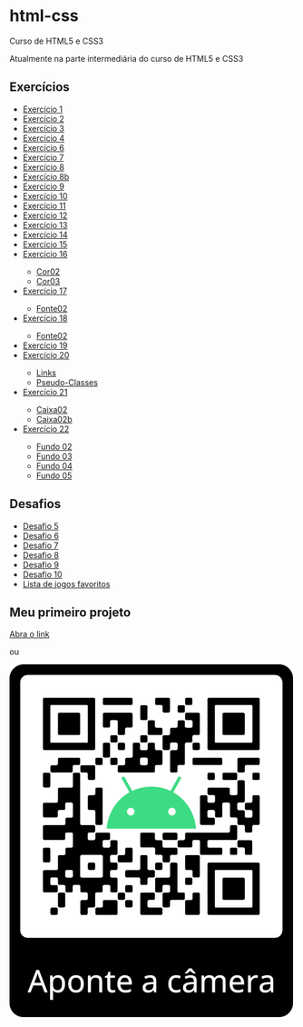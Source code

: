 # html-css
 Curso de HTML5 e CSS3

Atualmente na parte intermediária do curso de HTML5 e CSS3

<h2>Exercícios</h2>
<ul>
    <li><a href="https://guisouza-dev.github.io/html-css/exercicios/ex001/index.html" target="_blank" rel="external">Exercício 1</a></li>
    <li><a href="https://guisouza-dev.github.io/html-css/exercicios/ex002/index.html" target="_blank" rel="external">Exercício 2</a></li>
    <li><a href="https://guisouza-dev.github.io/html-css/exercicios/ex003/index.html" target="_blank" rel="external">Exercício 3</a></li>
    <li><a href="https://guisouza-dev.github.io/html-css/exercicios/ex004/index.html" target="_blank" rel="external">Exercício 4</a></li>
    <li><a href="https://guisouza-dev.github.io/html-css/exercicios/ex006/index.html" target="_blank" rel="external">Exercício 6</a></li>
    <li><a href="https://guisouza-dev.github.io/html-css/exercicios/ex007/html5.html" target="_blank" rel="external">Exercício 7</a></li>
    <li><a href="https://guisouza-dev.github.io/html-css/exercicios/ex008/index.html" target="_blank" rel="external">Exercício 8</a></li>
    <li><a href="https://guisouza-dev.github.io/html-css/exercicios/ex008b/index.html" target="_blank" rel="external">Exercício 8b</a></li>
    <li><a href="https://guisouza-dev.github.io/html-css/exercicios/ex009/index.html" target="_blank" rel="external">Exercício 9</a></li>
    <li><a href="https://guisouza-dev.github.io/html-css/exercicios/ex010/index.html" target="_blank" rel="external">Exercício 10</a></li>
    <li><a href="https://guisouza-dev.github.io/html-css/exercicios/ex011/index.html" target="_blank" rel="external">Exercício 11</a></li>
    <li><a href="https://guisouza-dev.github.io/html-css/exercicios/ex012/index.html" target="_blank" rel="external">Exercício 12</a></li>
    <li><a href="https://guisouza-dev.github.io/html-css/exercicios/ex013/index.html" target="_blank" rel="external">Exercício 13</a></li>
    <li><a href="https://guisouza-dev.github.io/html-css/exercicios/ex014/index.html" target="_blank" rel="external">Exercício 14</a></li>
    <li><a href="https://guisouza-dev.github.io/html-css/exercicios/ex015/index.html" target="_blank" rel="external">Exercício 15</a></li>
    <li><a href="https://guisouza-dev.github.io/html-css/exercicios/ex016/cor01.html" target="_blank" rel="external">Exercício 16</a></li>
        <ul>
            <li><a href="https://guisouza-dev.github.io/html-css/exercicios/ex016/cor02.html" target="_blank" rel="external">Cor02</a></li>
            <li><a href="https://guisouza-dev.io/html-css/exercicios/ex016/cor03.html" target="_blank" rel="external">Cor03</a></li>
        </ul>
    <li><a href="https://guisouza-dev.github.io/html-css/exercicios/ex017/fonte01.html" target="_blank" rel="external">Exercício 17</a></li>
        <ul>
            <li><a href="https://guisouza-dev.github.io/html-css/exercicios/ex017/font02.html" target="_blank" rel="external">Fonte02</a></li>
        </ul>
    <li><a href="https://guisouza-dev.github.io/html-css/exercicios/ex018/font01.html" target="_blank" rel="external">Exercício 18</a></li>
        <ul>
            <li><a href="https://guisouza-dev.github.io/html-css/exercicios/ex018/font02.html" target="_blank" rel="external">Fonte02</a></li>
        </ul>
    <li><a href="https://guisouza-dev.github.io/html-css/exercicios/ex019/seletor01.html" target="_blank" rel="external">Exercício 19</a></li>
    <li><a href="https://guisouza-dev.github.io/html-css/exercicios/ex020/hover.html" target="_blank" rel="external">Exercício 20</a></li>
        <ul>
            <li><a href="https://guisouza-dev.github.io/html-css/exercicios/ex020/links.html" target="_blank" rel="external">Links</a></li>
            <li><a href="https://guisouza-dev.io/html-css/exercicios/ex020/pseudo-classe.html" target="_blank" rel="external">Pseudo-Classes</a></li>
        </ul>
    <li><a href="https://guisouza-dev.github.io/html-css/exercicios/ex021/caixa01.html" target="_blank" rel="external">Exercício 21</a></li>
        <ul>
            <li><a href="https://guisouza-dev.github.io/html-css/exercicios/ex21/caixa02.html" target="_blank" rel="external">Caixa02</a></li>
            <li><a href="https://guisouza-dev.io/html-css/exercicios/ex021/caixa02b.html" target="_blank" rel="external">Caixa02b</a></li>
        </ul>
    <li><a href="https://guisouza-dev.github.io/html-css/exercicios/ex022/fundo001.html" target="_blank" rel="external">Exercício 22</a></li>
        <ul>
            <li><a href="https://guisouza-dev.github.io/html-css/exercicios/ex022/fundo002.html" target="_blank" rel="external">Fundo 02</a></li>
            <li><a href="https://guisouza-dev.github.io/html-css/exercicios/ex022/fundo003.html" target="_blank" rel="external">Fundo 03</a></li>
            <li><a href="https://guisouza-dev.github.io/html-css/exercicios/ex022/fundo004.html" target="_blank" rel="external">Fundo 04</a></li>
            <li><a href="https://guisouza-dev.github.io/html-css/exercicios/ex022/fundo005.html" target="_blank" rel="external">Fundo 05</a></li>
        </ul>
</ul>

<h2>Desafios</h2>
<ul>
    <li><a href="https://guisouza-dev.github.io/html-css/desafios/d005/index.html" target="_blank" rel="external">Desafio 5</a></li>
    <li><a href="https://guisouza-dev.github.io/html-css/desafios/d006/index.html" target="_blank" rel="external">Desafio 6</a></li>
    <li><a href="https://guisouza-dev.github.io/html-css/desafios/d007/index.html" target="_blank" rel="external">Desafio 7</a></li>
    <li><a href="https://guisouza-dev.github.io/html-css/desafios/d008/index.html" target="_blank" rel="external">Desafio 8</a></li>
    <li><a href="https://guisouza-dev.github.io/html-css/desafios/d009/index.html" target="_blank" rel="external">Desafio 9</a></li>
    <li><a href="https://guisouza-dev.github.io/html-css/desafios/d010/android.html" target="_blank" rel="external">Desafio 10</a></li>
    <li><a href="https://guisouza-dev.github.io/html-css/desafios/lista-de-jogos-favoritos/index.html" target="_blank" rel="external">Lista de jogos favoritos</a></li>
</ul>

<h2>Meu primeiro projeto</h2>
<a href="https://guisouza-dev.github.io/projeto-android/" target="_blank" rel="external">Abra o link</a>
<p>ou</p>
<img src="Projeto_Android.png" alt="QR Code">



